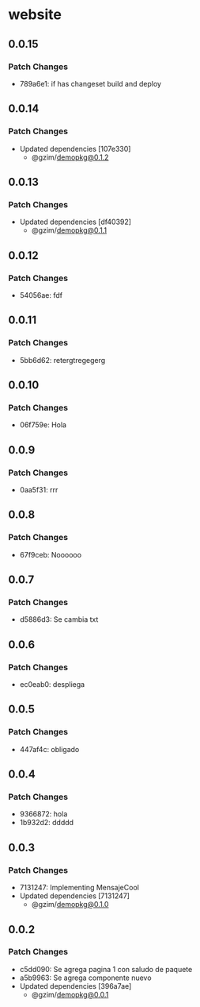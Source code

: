 # website

## 0.0.15

### Patch Changes

- 789a6e1: if has changeset build and deploy

## 0.0.14

### Patch Changes

- Updated dependencies [107e330]
  - @gzim/demopkg@0.1.2

## 0.0.13

### Patch Changes

- Updated dependencies [df40392]
  - @gzim/demopkg@0.1.1

## 0.0.12

### Patch Changes

- 54056ae: fdf

## 0.0.11

### Patch Changes

- 5bb6d62: retergtregegerg

## 0.0.10

### Patch Changes

- 06f759e: Hola

## 0.0.9

### Patch Changes

- 0aa5f31: rrr

## 0.0.8

### Patch Changes

- 67f9ceb: Noooooo

## 0.0.7

### Patch Changes

- d5886d3: Se cambia txt

## 0.0.6

### Patch Changes

- ec0eab0: despliega

## 0.0.5

### Patch Changes

- 447af4c: obligado

## 0.0.4

### Patch Changes

- 9366872: hola
- 1b932d2: ddddd

## 0.0.3

### Patch Changes

- 7131247: Implementing MensajeCool
- Updated dependencies [7131247]
  - @gzim/demopkg@0.1.0

## 0.0.2

### Patch Changes

- c5dd090: Se agrega pagina 1 con saludo de paquete
- a5b9963: Se agrega componente nuevo
- Updated dependencies [396a7ae]
  - @gzim/demopkg@0.0.1
